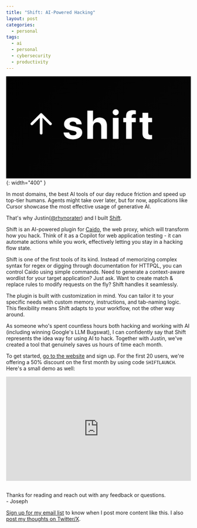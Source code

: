 ```yaml
---
title: "Shift: AI-Powered Hacking"
layout: post
categories:
  - personal
tags:
  - ai
  - personal
  - cybersecurity
  - productivity
---
```

![](/assets/images/shift.png){: width="400" }

In most domains, the best AI tools of our day reduce friction and speed up top-tier humans. Agents might take over later, but for now, applications like Cursor showcase the most effective usage of generative AI. 

That's why Justin([@rhynorater](https://x.com/rhynorater)) and I built [Shift](https://shiftplugin.com).

Shift is an AI-powered plugin for [Caido](https://caido.io/), the web proxy, which will transform how you hack. Think of it as a Copilot for web application testing - it can automate actions while you work, effectively letting you stay in a hacking flow state.


  
Shift is one of the first tools of its kind. Instead of memorizing complex syntax for regex or digging through documentation for HTTPQL, you can control Caido using simple commands. Need to generate a context-aware wordlist for your target application? Just ask. Want to create match & replace rules to modify requests on the fly? Shift handles it seamlessly.

The plugin is built with customization in mind. You can tailor it to your specific needs with custom memory, instructions, and tab-naming logic. This flexibility means Shift adapts to your workflow, not the other way around.

As someone who's spent countless hours both hacking and working with AI (including winning Google's LLM Bugswat), I can confidently say that Shift represents the idea way for using AI to hack. Together with Justin, we've created a tool that genuinely saves us hours of time each month.

To get started, [go to the website](https://shiftplugin.com) and sign up. For the first 20 users, we're offering a 50% discount on the first month by using code `SHIFTLAUNCH`. Here's a small demo as well:

<div style="position: relative; padding-bottom: 56.25%; height: 0;">
  <iframe 
    src="https://www.loom.com/embed/ac132e7b4ab645fdaa67c8a34a818fb2?sid=4cd39b6f-2f44-44e6-816e-890f2e79d827"
    frameborder="0"
    webkitallowfullscreen
    mozallowfullscreen
    allowfullscreen
    style="position: absolute; top: 0; left: 0; width: 100%; height: 100%;">
  </iframe>
</div>
<br>

Thanks for reading and reach out with any feedback or questions.   
\- Joseph 

[Sign up for my email list](https://thacker.beehiiv.com/subscribe) to know when I post more content like this.
I also [post my thoughts on Twitter/X](https://x.com/rez0__).

<meta name="twitter:card" content="summary_large_image" />
<meta name="twitter:site" content="@rez0__" />
<meta name="twitter:creator" content="@rez0__" />
<meta property="og:url" content="https://josephthacker.com/personal/2025/01/04/shift.html" />
<meta property="og:title" content="Shift: AI-Powered Hacking" />
<meta property="og:description" content="Introducing Shift - an AI-powered plugin for Caido." />
<meta property="og:image" content="https://josephthacker.com/assets/images/shift.png" />